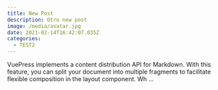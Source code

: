 ```yaml
---
title: New Post
description: Otro new post
image: /media/avatar.jpg
date: 2021-02-14T16:42:07.035Z
categories:
  - TEST2
---
```

VuePress implements a content distribution API for Markdown. With this feature, you can split your document into multiple fragments to facilitate flexible composition in the layout component. Wh ...